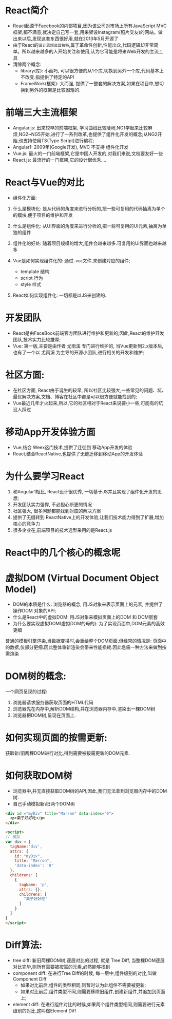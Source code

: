# React简介
- React起源于Facebook的内部项目,因为该公司对市场上所有JavaScript MVC框架,都不满意,就决定自己写一套,用来架设Instagram(照片交友)的网站。做出来以后,发现这套东西很好用,就在2013年5月开源了
- 由于React的`设计思想及其独特`,属于革命性创新,性能出众,代码逻辑却非常简单。所以越来越多的人开始关注和使用,认为它可能是将来Web开发的主流工具
- 清除两个概念:
  - library(库): 小而巧, 可以很方便的从1个库,切换到另外一个库,代码基本上不改变.指提供了特定的API
  - FrameWork(框架): 大而强, 提供了一整套的解决方案,如果在项目中,想切换到另外的框架是比较困难的.

# 前端三大主流框架
- Angular.js: 出来较早的前端框架, 学习曲线比较陡峭,NG1学起来比较麻烦,NG2~NG5开始,进行了一系列改革,也提供了组件化开发的概念;从NG2开始,也支持使用TS(Type Script)进行编程;
- Angular1: 2009年(Google开发), MVC 不支持 组件化开发
- Vue.js: 最火的一门前端框架,它是中国人开发的,对我们来说,文档要友好一些
- React.js: 最流行的一门框架,它的设计很优秀....

# React与Vue的对比
- 组件化方面:
1. 什么是模块化: 是从代码的角度来进行分析的,把一些可复用的代码抽离为单个的模块,便于项目的维护和开发
2. 什么是组件化: 从UI界面的角度来进行分析的,把一些可复用的UI元素,抽离为单独的组件
3. 组件化的好处: 随着项目规模的增大,组件会越来越多.可复用的UI界面也越来越多
4. Vue是如何实现组件化的: 通过`.vue`文件,来创建对应的组件;
   - template 结构
   - script 行为
   - style 样式

   [注]: webpack会编译`.vue`文件,形成组件.
5. React如何实现组件化: 一切都是以JS来创建的.


# 开发团队
- React是由FaceBook前端官方团队进行维护和更新的;因此,React的维护开发团队,技术实力比较雄厚;
- Vue: 第一版,主要是由作者 尤雨溪 专门进行维护的, 当Vue更新到2.x版本后,也有了一个以 尤雨溪 为主导的开源小团队,进行相关的开发和维护;

# 社区方面:
- 在社区方面, React由于诞生的较早, 所以社区比较强大,一些常见的问题、坑、最优解决方案,文档、博客在社区中都是可以很方便就能找到的;
- Vue最近几年才火起来,所以,它的社区相对于React来说要小一些,可能有的坑没人踩过

# 移动App开发体验方面
- Vue,结合 Weex这门技术,提供了迁徙到 移动App开发的体验
- React,结合ReactNative,也提供了无缝迁移到移动App的开发体验

# 为什么要学习React
1. 和Angular1相比, React设计很优秀, 一切基于JS并且实现了组件化开发的思想;
2. 开发团队实力强悍, 不必担心断更的情况
3. 社区强大, 很多问题都能找到对应的解决方案
4. 提供了无缝转到 ReactNative上的开发体验,让我们技术能力得到了扩展,增加核心的竞争力
5. 很多企业在,前端项目的技术选型采用的是React.js

# React中的几个核心的概念呢
# 虚拟DOM (Virtual Document Object Model)
- DOM的本质是什么: 浏览器的概念,  用JS对象来表示页面上的元素, 并提供了操作DOM 对象的API;
- 什么是React中的虚拟DOM: 用JS对象来模拟页面上的DOM 和 DOM嵌套
- 为什么要实现虚拟DOM(虚拟DOM的母的): 为了实现页面中,DOM元素的高效更细

普通的模板引擎渲染,当数据变换时,会重绘整个DOM页面,但经常的情况是: 页面中的数据,仅部分更细.因此整体重新渲染会带来性能损耗.因此急需一种方法来做到按需渲染

[本质]: 用js对象来模拟页面上DOM嵌套关系.
[目的]: 减少DOM渲染,提高页面元素的高效更新
# DOM树的概念:
一个网页呈现的过程:
1. 浏览器请求服务器获取页面的HTML代码
2. 浏览器先在内存中,解析DOM结构,并在浏览器内存中,渲染出一棵DOM树
3. 浏览器把DOM树,呈现在页面上.



# 如何实现页面的按需更新:
获取新/旧两棵DOM进行对比,得到需要被按需更新的DOM元素.

# 如何获取DOM树
- 浏览器中,并无直接获取DOM树的API;因此,我们无法拿到浏览器内存中的DOM树.
- 自己手动模拟新\旧两个DOM树
````html
<div id ="myDiv" title="Marron" data-index="0">
  <p>栗子好好吃</p>
</div>

<script>
// 模拟
var div = {
  tagName:'div',
  attrs: {
    id: "myDiv",
    title: "Marron",
    'data-index': '0'
  },
  childrens: [
    {
      tagName: 'p',
      attrs: {},
      childrens: [
        "栗子好好吃"
      ]
    }
  ]
}
</script>
````

# Diff算法:
- tree diff: 新旧两棵DOM树,逐层对比的过程, 就是 Tree Diff, 当整棵DOM逐层对比完毕,则所有需要被按需的元素,必然能够找到
- component diff: 在进行Tree Diff的时候, 每一层中,组件级别的对比,叫做 Component Diff
  - 如果对比前后,组件的类型相同,则暂时认为此组件不需要被更新;
  - 如果对比前后,组件类型不同,则需要移除旧组件,创建新组件,并追加到页面上;
- element diff: 在进行组件对比的时候,如果两个组件类型相同,则需要进行元素级别的对比,这叫做Element Diff










